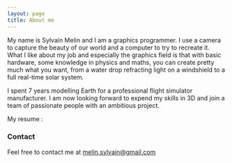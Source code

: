 ```yaml
---
layout: page
title: About me
---
```


My name is Sylvain Melin and I am a graphics programmer. I use a camera to capture the beauty of our world and a computer to try to recreate it.  
What I like about my job and especially the graphics field is that with basic hardware, some knowledge in physics and maths, you can create pretty much what you want, from a water drop refracting light on a windshield to a full real-time solar system.

I spent 7 years modelling Earth for a professional flight simulator manufacturer. I am now looking forward to expend my skills in 3D and join a team of passionate people with an ambitious project.

My resume :

### Contact

Feel free to contact me at [melin.sylvain@gmail.com](mailto:melin.sylvain@gmail.com)

